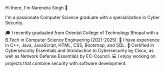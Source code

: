 Hi there, I'm Narendra Singh 👋

I'm a passionate Computer Science graduate with a specialization in Cyber Security.

🎓 I recently graduated from Oriental College of Technology Bhopal with a B.Tech in Computer Science Engineering (2021-2025).
💼 I have experience in C++, Java, JavaScript, HTML, CSS, Bootstrap, and SQL.
🔐 Certified in Cybersecurity Essentials and Introduction to Cybersecurity by Cisco, as well as Network Defense Essentials by EC-Council.
💻 I enjoy working on projects that combine security with software development.
